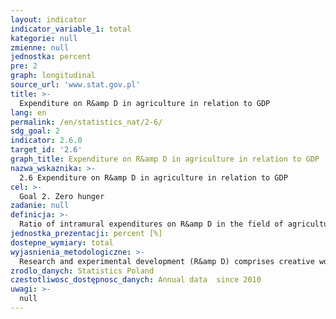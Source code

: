 ```yaml
---
layout: indicator
indicator_variable_1: total
kategorie: null
zmienne: null
jednostka: percent
pre: 2
graph: longitudinal
source_url: 'www.stat.gov.pl'
title: >-
  Expenditure on R&amp D in agriculture in relation to GDP
lang: en
permalink: /en/statistics_nat/2-6/
sdg_goal: 2
indicator: 2.6.0
target_id: '2.6'
graph_title: Expenditure on R&amp D in agriculture in relation to GDP
nazwa_wskaznika: >-
  2.6 Expenditure on R&amp D in agriculture in relation to GDP
cel: >-
  Goal 2. Zero hunger
zadanie: null
definicja: >-
  Ratio of intramural expenditures on R&amp D in the field of agricultural and veterinary sciences to GDP.
jednostka_prezentacji: percent [%]
dostepne_wymiary: total
wyjasnienia_metodologiczne: >-
  Research and experimental development (R&amp D) comprises creative work undertaken on a systematic basis in order to increase the stock of knowledge (e.g. about man, culture and society) and the use of this stock of knowledge to devise new applications. R&amp D includes: scientific research (basic, applied, industrial) and experimental development.Intramural expenditures on R&amp D are expenditures incurred in a reporting year on R&amp D in the reported entity, irrespective of origin of such funds, i.e. including funds obtained from abroad (exports of R&amp D). They cover both current expenditures and investment outlays on fixed assets related to R&amp D, but do not cover depreciation of these assets.Intramural expenditures on R&amp D are examined according to the fields of science divided into: natural, engineering and technology, medical and health, agricultural, social as well as humanities sciences. Expenditures on R&amp D by fields of science are converted according to the percentage share of total expenditures.According to Frascati Manual, agricultural science is a field of science that covers the following fields: agriculture, forestry, and fisheries, animal and dairy science, veterinary science, agricultural biotechnology as well as other agricultural sciences.Gross domestic product (GDP) presents the final result of the activity of all entities of the national economy in a given year. GDP value can be calculated in three ways:- from the production side GDP is the sum of value added of all institutional sectors or all sections of the Polish Classification of Activities (PKD) of domestic production entities plus taxes less subsidies on products,- from the distribution side GDP is calculated as the sum of domestic demand, i.e. final consumption expenditure and gross capital formation as well as external balance of goods and services,- as the sum of uses in the total economy generation of income account (compensation of employees, taxes less subsidies on production and imports, gross operating surplus and mixed income of the total economy).Gross domestic product is calculated according to the principles of the European System of National and Regional Accounts (ESA 2010), whicha are obligatory in the European Union countries, and recommendations of the Eurostat.
zrodlo_danych: Statistics Poland
czestotliwosc_dostępnosc_danych: Annual data  since 2010
uwagi: >-
  null
---
```

